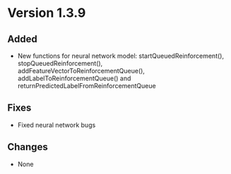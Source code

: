 # Version 1.3.9

## Added

* New functions for neural network model: startQueuedReinforcement(), stopQueuedReinforcement(), addFeatureVectorToReinforcementQueue(), addLabelToReinforcementQueue() and returnPredictedLabelFromReinforcementQueue

## Fixes

* Fixed neural network bugs

## Changes

* None
